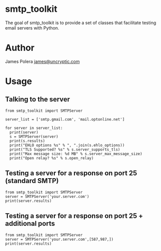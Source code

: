smtp_toolkit
==
The goal of smtp_toolkit is to provide a set of classes that facilitate testing email servers with Python.

Author
==
James Polera <james@uncryptic.com>

Usage
==

Talking to the server
--
    from smtp_toolkit import SMTPServer

    server_list = ['smtp.gmail.com', 'mail.optonline.net']
  
    for server in server_list:
      print(server)
      s = SMTPServer(server)
      print(s.results)
      print("EHLO options %s" % ", ".join(s.ehlo_options))
      print("TLS Supported? %s" % s.server_supports_tls)
      print("Max message size: %d MB" % s.server_max_message_size)
      print("Open relay? %s" % s.open_relay)

Testing a server for a response on port 25 (standard SMTP)
--

    from smtp_toolkit import SMTPServer
    server = SMTPServer('your.server.com')
    print(server.results)
    
Testing a server for a response on port 25 + additional ports
--

    from smtp_toolkit import SMTPServer
    server = SMTPServer('your.server.com',[587,987,])
    print(server.results)
    
